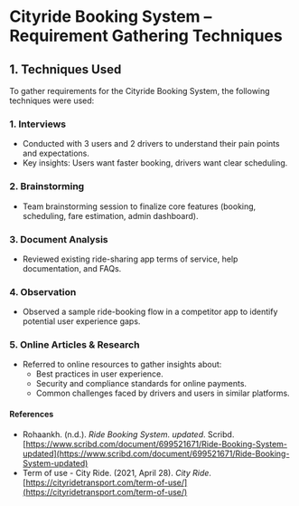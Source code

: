 # Cityride Booking System – Requirement Gathering Techniques

## 1. Techniques Used

To gather requirements for the Cityride Booking System, the following techniques were used:

### 1. Interviews
- Conducted with 3 users and 2 drivers to understand their pain points and expectations.
- Key insights: Users want faster booking, drivers want clear scheduling.

### 2. Brainstorming
- Team brainstorming session to finalize core features (booking, scheduling, fare estimation, admin dashboard).

### 3. Document Analysis
- Reviewed existing ride-sharing app terms of service, help documentation, and FAQs.

### 4. Observation
- Observed a sample ride-booking flow in a competitor app to identify potential user experience gaps.

### 5. Online Articles & Research
- Referred to online resources to gather insights about:
  - Best practices in user experience.
  - Security and compliance standards for online payments.
  - Common challenges faced by drivers and users in similar platforms.

#### References
- Rohaankh. (n.d.). *Ride Booking System. updated*. Scribd. [https://www.scribd.com/document/699521671/Ride-Booking-System-updated](https://www.scribd.com/document/699521671/Ride-Booking-System-updated)  
- Term of use - City Ride. (2021, April 28). *City Ride*. [https://cityridetransport.com/term-of-use/](https://cityridetransport.com/term-of-use/)
